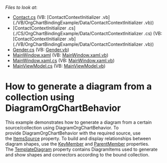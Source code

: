 <!-- default file list -->
*Files to look at*:

* [Contact.cs](./CS/OrgChartBindingExample/Data/Contact.cs) (VB: [ContactContextInitializer .vb](./VB/OrgChartBindingExample/Data/ContactContextInitializer .vb))
* [ContactContextInitializer .cs](./CS/OrgChartBindingExample/Data/ContactContextInitializer .cs) (VB: [ContactContextInitializer .vb](./VB/OrgChartBindingExample/Data/ContactContextInitializer .vb))
* [Gender.cs](./CS/OrgChartBindingExample/Data/Gender.cs) (VB: [Gender.vb](./VB/OrgChartBindingExample/Data/Gender.vb))
* [MainWindow.xaml](./CS/OrgChartBindingExample/MainWindow.xaml) (VB: [MainWindow.xaml.vb](./VB/OrgChartBindingExample/MainWindow.xaml.vb))
* [MainWindow.xaml.cs](./CS/OrgChartBindingExample/MainWindow.xaml.cs) (VB: [MainWindow.xaml.vb](./VB/OrgChartBindingExample/MainWindow.xaml.vb))
* [MainViewModel.cs](./CS/OrgChartBindingExample/ViewModels/MainViewModel.cs) (VB: [MainViewModel.vb](./VB/OrgChartBindingExample/ViewModels/MainViewModel.vb))
<!-- default file list end -->
# How to generate a diagram from a collection using DiagramOrgChartBehavior


This example demonstrates how to generate a diagram from a certain source/collection using DiagramOrgChartBehavior. To provide DiagramOrgChartBehavior with the required source, use the <a href="https://documentation.devexpress.com/WPF/DevExpressXpfDiagramDiagramDataBindingBehaviorBase_ItemsSourcetopic.aspx">ItemsSource</a> property. To build and display relationships between diagram shapes, use the <a href="https://documentation.devexpress.com/WPF/DevExpressXpfDiagramDiagramDataBindingBehaviorBase_KeyMembertopic.aspx">KeyMember</a> and <a href="https://documentation.devexpress.com/WPF/DevExpressXpfDiagramDiagramOrgChartBehavior_ParentMembertopic.aspx">ParentMember</a> properties. The <a href="https://documentation.devexpress.com/WPF/DevExpressXpfDiagramDiagramDataBindingBehaviorBase_TemplateDiagramtopic.aspx">TemplateDiagram</a> property contains DiagramItems used to generate and show shapes and connectors according to the bound collection.

<br/>


